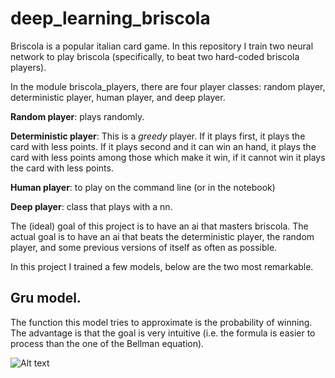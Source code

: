 # deep_learning_briscola

Briscola is a popular italian card game. In this repository I train two neural network to play briscola (specifically, to beat two hard-coded briscola players).

In the module briscola_players, there are four player classes: random player, deterministic player, human player, and deep player.

**Random player**: plays randomly.

**Deterministic player**: This is a _greedy_ player. If it plays first, it plays the card with less points. If it plays second and it can win an hand, it plays the card with less points among those which make it win, if it cannot win it plays the card with less points.

**Human player**: to play on the command line (or in the notebook)

**Deep player**: class that plays with a nn.

The (ideal) goal of this project is to have an ai that masters briscola. The actual goal is to have an ai that beats the deterministic player, the random player, and some previous versions of itself as often as possible.

In this project I trained a few models, below are the two most remarkable.

## Gru model.

The function this model tries to approximate is the probability of winning. The advantage is that the goal is very intuitive (i.e. the formula is easier to process than the one of the Bellman equation). 


![Alt text](https://github.com/Inc-G/deep_learning_briscola/blob/main/Bellman_eq.png?raw=true "Optional Title")

